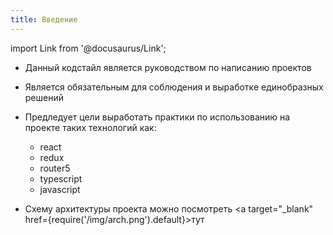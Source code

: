 ```yaml
---
title: Введение
---
```


import Link from '@docusaurus/Link';


- Данный кодстайл является руководством по написанию проектов
- Является обязательным для соблюдения и выработке единобразных решений
- Предледует цели выработать практики по использованию на проекте таких технологий как:
    - react
    - redux 
    - router5
    - typescript
    - javascript

- Схему архитектуры проекта можно посмотреть <a target="\_blank" href={require('/img/arch.png').default}>тут</a>







